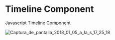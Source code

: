 # Timeline Component
Javascript Timeline Component

<img src="https://preview.ibb.co/cvQphG/Captura_de_pantalla_2018_01_05_a_la_s_17_25_18.png" alt="Captura_de_pantalla_2018_01_05_a_la_s_17_25_18" border="0">

